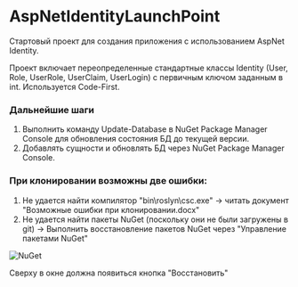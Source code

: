# AspNetIdentityLaunchPoint
Стартовый проект для создания приложения с использованием AspNet Identity.

Проект включает переопределенные стандартные классы Identity (User, Role, UserRole, UserClaim, UserLogin) с первичным ключом заданным в int. Используется Code-First.

### Дальнейшие шаги

1. Выполнить команду Update-Database в NuGet Package Manager Console для обновления состояния БД до текущей версии.
2. Добавлять сущности и обновлять БД через NuGet Package Manager Console.


### При клонировании возможны две ошибки:

1. Не удается найти компилятор "bin\roslyn\csc.exe" -> читать документ "Возможные ошибки при клонировании.docx"
2. Не удается найти пакеты NuGet (поскольку они не были загружены в git) -> Выполнить восстановление пакетов NuGet через "Управление пакетами NuGet"

![NuGet](https://docs.microsoft.com/ru-ru/nuget/consume-packages/media/managepackagesuicommand.png)

Сверху в окне должна появиться кнопка "Восстановить"

